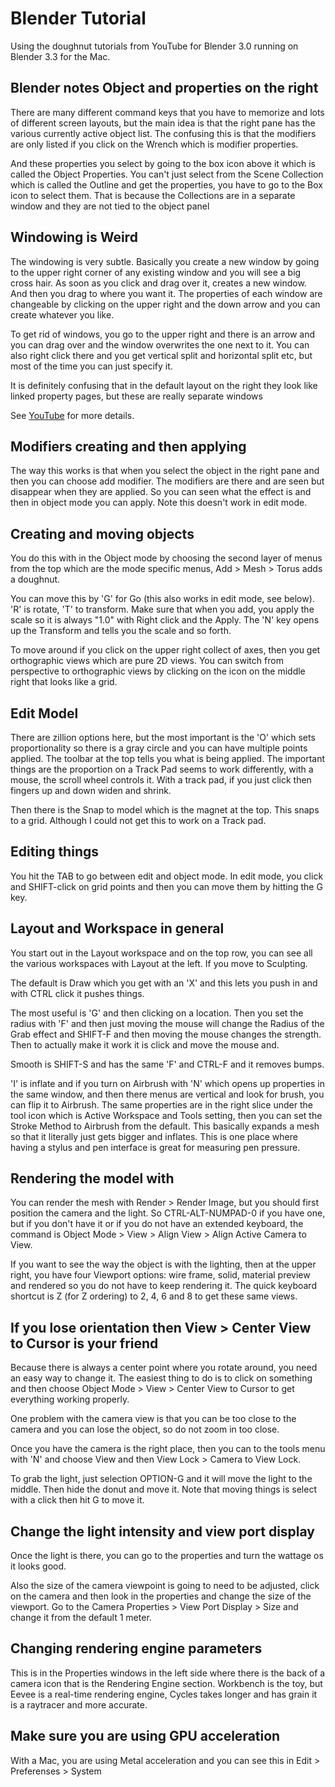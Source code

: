# Blender Tutorial

Using the doughnut tutorials from YouTube for Blender 3.0 running on Blender 3.3
for the Mac.

## Blender notes Object and properties on the right

There are many different command keys that you have to memorize and lots of
different screen layouts, but the main idea is that the right pane has the
various currently active object list. The confusing this is that the modifiers
are only listed if you click on the Wrench which is modifier properties.

And these properties you select by going to the box icon above it which is
called the Object Properties. You can't just select from the Scene Collection
which is called the Outline
and get the properties, you have to go to the Box icon to select them. That is
because the Collections are in a separate window and they are not tied to the
object panel

## Windowing is Weird

The windowing is very subtle. Basically you create a new window by going to the
upper right corner of any existing window and you will see a big cross hair. As
soon as you click and drag over it, creates a new window. And then you drag to
where you want it. The properties of each window are changeable by clicking on
the upper right and the down arrow and you can create whatever you like.

To get rid of windows, you go to the upper right and there is an arrow and you
can drag over and the window overwrites the one next to it. You can also right
click there and you get vertical split and horizontal split etc, but most of
the time you can just specify it.

It is definitely confusing that in the default layout on the right they look
like linked property pages, but these are really separate windows

See [YouTube](https://www.youtube.com/watch?v=HSm-cq7zd2s) for more details.

## Modifiers creating and then applying

The way this works is that when you select the object in the right pane and
then you can choose add modifier. The modifiers are there and are seen but
disappear when they are applied. So you can seen what the effect is and then in
object mode you can apply. Note this doesn't work in edit mode.

## Creating and moving objects

You do this with in the Object mode by choosing the second layer of menus from
the top which are the mode specific menus, Add > Mesh > Torus adds a doughnut.

You can move this by 'G' for Go (this also works in edit mode, see below). 'R'
is rotate, 'T' to transform. Make sure that when you add, you apply the scale
so it is always "1.0" with Right click and the Apply. The 'N' key opens up the
Transform and tells you the scale and so forth.

To move around if you click on the upper right collect of axes, then you get
orthographic views which are pure 2D views. You can switch from perspective to
orthographic views by clicking on the icon on the middle right that looks like
a grid.

## Edit Model

There are zillion options here, but the most important is the 'O' which sets
proportionality so there is a gray circle and you can have multiple points
applied. The toolbar at the top tells you what is being applied.
The important things are the proportion on a Track Pad seems to work
differently, with a mouse, the scroll wheel controls it. With a track pad, if
you just click then fingers up and down widen and shrink.

Then there is the Snap to model which is the magnet at the top. This snaps to a
grid. Although I could not get this to work on a Track pad.

## Editing things

You hit the TAB to go between edit and object mode. In edit mode, you click and
SHIFT-click on grid points and then you can move them by hitting the G key.

## Layout and Workspace in general

You start out in the Layout workspace and on the top row, you can see all the
various workspaces with Layout at the left. If you move to Sculpting.

The default is Draw which you get with an 'X' and this lets you push in and
with CTRL click it pushes things.

The most useful is 'G' and then clicking on a location. Then you set the radius
with 'F' and then  just moving the mouse will change the Radius of the Grab
effect and SHIFT-F and then moving the mouse changes the strength. Then to
actually make it work  it is click and move the mouse and.

Smooth  is SHIFT-S and has the same 'F' and CTRL-F and it removes bumps.

'I' is inflate and if you turn on Airbrush with 'N' which opens up properties
in the same window, and then there menus are vertical and look for brush, you
can flip it to Airbrush. The same properties are in the right slice under the
tool icon which is Active Workspace and Tools setting, then you can set the
Stroke Method to Airbrush from the default. This basically expands a mesh so
that it literally just gets bigger and inflates. This is one place where having
a stylus and pen interface is great for measuring pen pressure.

## Rendering the model with

You can render the mesh with Render > Render Image, but you should first
position the camera and the light. So CTRL-ALT-NUMPAD-0 if you have one, but if
you don't have it or if you do not have an extended keyboard, the command is
Object Mode > View > Align View > Align Active Camera to View.

If you want to see the way the object is with the lighting, then at the upper
right, you have four Viewport options: wire frame, solid, material preview and
rendered so you do not have to keep rendering it. The quick keyboard shortcut
is Z (for Z ordering) to 2, 4, 6 and 8 to get these same views.

## If you lose orientation then View > Center View to Cursor is your friend

Because there is always a center point where you rotate around, you need an
easy way to change it. The easiest thing to do is to click on something and
then choose Object Mode > View > Center View to Cursor to get everything
working properly.

One problem with the camera view is that you can be too close to the camera and
you can lose the object, so do not zoom in too close.

Once you have the camera is the right place, then you can to the tools menu
with 'N' and choose View and then View Lock > Camera to View Lock.

To grab the light, just selection OPTION-G and it will move the light to the
middle. Then hide the donut and move it. Note that moving things is select with
a click then hit G to move it.

## Change the light intensity and view port display

Once the light is there, you can go to the properties and turn the wattage os
it looks good.

Also the size of the camera viewpoint is going to need to be adjusted, click on
the camera and then look in the properties and change the size of the
viewport. Go to the Camera Properties > View Port Display > Size and change it
from the default 1 meter.

## Changing rendering engine parameters

This is in the Properties windows in the left side where there is the back of a
camera icon that is the Rendering Engine section. Workbench is the toy, but
Eevee is a real-time rendering engine, Cycles takes longer and has grain it is
a raytracer and more accurate.

## Make sure you are using GPU acceleration

With a Mac, you are using Metal acceleration and you can see this in Edit >
Preferenses > System
